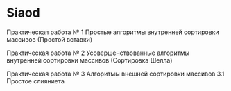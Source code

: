 # Siaod
Практическая работа № 1 Простые алгоритмы внутренней сортировки массивов (Простой вставки)

Практическая работа № 2 Усовершенствованные алгоритмы внутренней сортировки массивов (Сортировка Шелла)

Практическая работа № 3 Алгоритмы внешней сортировки массивов 3.1 Простое слияниета

